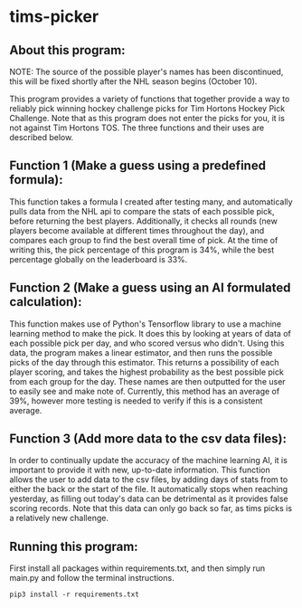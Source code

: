 # tims-picker
## **About this program:**

NOTE: The source of the possible player's names has been discontinued, this will be fixed shortly after the NHL season begins (October 10).

This program provides a variety of functions that together provide a way to reliably pick winning hockey challenge picks for Tim Hortons Hockey Pick Challenge. Note that as this program does not enter the picks for you, it is not against Tim Hortons TOS. The three functions and their uses are described below.


## **Function 1 (Make a guess using a predefined formula):**

This function takes a formula I created after testing many, and automatically pulls data from the NHL api to compare the stats of each possible pick, before returning the best players. Additionally, it checks all rounds (new players become available at different times throughout the day), and compares each group to find the best overall time of pick. At the time of writing this, the pick percentage of this program is 34%, while the best percentage globally on the leaderboard is 33%.


## **Function 2 (Make a guess using an AI formulated calculation):**

This function makes use of Python's Tensorflow library to use a machine learning method to make the pick. It does this by looking at years of data of each possible pick per day, and who scored versus who didn't. Using this data, the program makes a linear estimator, and then runs the possible picks of the day through this estimator. This returns a possibility of each player scoring, and takes the highest probability as the best possible pick from each group for the day. These names are then outputted for the user to easily see and make note of. Currently, this method has an average of 39%, however more testing is needed to verify if this is a consistent average.


## **Function 3 (Add more data to the csv data files):**

In order to continually update the accuracy of the machine learning AI, it is important to provide it with new, up-to-date information. This function allows the user to add data to the csv files, by adding days of stats from to either the back or the start of the file. It automatically stops when reaching yesterday, as filling out today's data can be detrimental as it provides false scoring records. Note that this data can only go back so far, as tims picks is a relatively new challenge.


## **Running this program:**

First install all packages within requirements.txt, and then simply run main.py and follow the terminal instructions.
```
pip3 install -r requirements.txt
```
